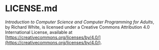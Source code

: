 LICENSE.md
==========

*Introduction to Computer Science and Computer Programming for Adults*, by Richard White, is licensed under a Creative Commons Attribution 4.0 International License, available at [https://creativecommons.org/licenses/by/4.0/](https://creativecommons.org/licenses/by/4.0/).

